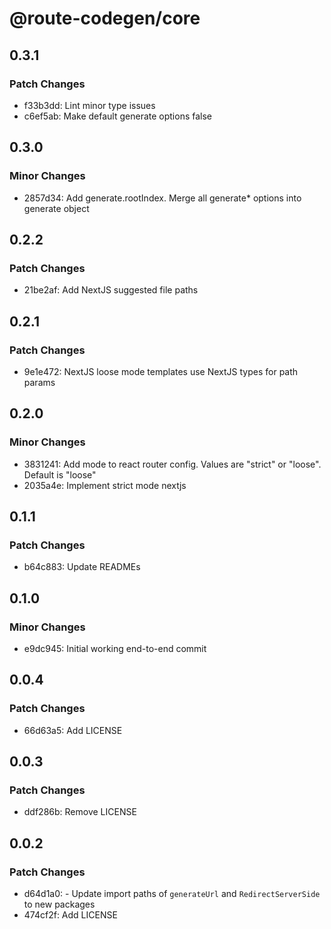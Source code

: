 # @route-codegen/core

## 0.3.1

### Patch Changes

- f33b3dd: Lint minor type issues
- c6ef5ab: Make default generate options false

## 0.3.0

### Minor Changes

- 2857d34: Add generate.rootIndex. Merge all generate\* options into generate object

## 0.2.2

### Patch Changes

- 21be2af: Add NextJS suggested file paths

## 0.2.1

### Patch Changes

- 9e1e472: NextJS loose mode templates use NextJS types for path params

## 0.2.0

### Minor Changes

- 3831241: Add mode to react router config. Values are "strict" or "loose". Default is "loose"
- 2035a4e: Implement strict mode nextjs

## 0.1.1

### Patch Changes

- b64c883: Update READMEs

## 0.1.0

### Minor Changes

- e9dc945: Initial working end-to-end commit

## 0.0.4

### Patch Changes

- 66d63a5: Add LICENSE

## 0.0.3

### Patch Changes

- ddf286b: Remove LICENSE

## 0.0.2

### Patch Changes

- d64d1a0: - Update import paths of `generateUrl` and `RedirectServerSide` to new packages
- 474cf2f: Add LICENSE
